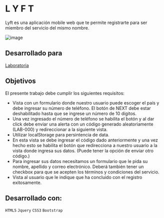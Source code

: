 #  L Y F T

Lyft es una aplicación mobile web que te permite registrarte para ser miembro del servicio del mismo nombre.

![image](https://user-images.githubusercontent.com/32310744/38343532-21ea3200-384a-11e8-9d8b-838a297a67a7.png)

## Desarrollado para 

[Laboratoria](http://laboratoria.la)

## Objetivos

El presente trabajo debe cumplir los siguientes requisitos:

- Vista con un formulario donde nuestro usuario puede escoger el país y debe ingresar su número de teléfono.
El botón de NEXT debe estar deshabilitado hasta que se ingrese un número de 10 dígitos. 
- Una vez ingresado el número de teléfono se habilita el botón y al dar click debe enviar una alerta con un código generado aleatoriamente (LAB-000) y redireccionar a la siguiente vista. 
- Utilizar localStorage para persintencia de data.
- En esta vista se debe ingresar el código dado anteriormente y una vez hecho esto se habilita el botón que redirecciona a nuestro usuario a la vista donde ingresa sus datos. 
(Puede tener la opción de enviar otro código.) 
- Para ingresar sus datos necesitamos un formulario que le pida su nombre, apellido y correo electrónico. Deberá también tener un checkbox para que se acepten los términos y condiciones del servicio. 
- Vista al usuario que le indique que ha concluido con el registro exitosamente. 


## Desarrollado con:

`HTML5` `Jquery` `CSS3` `Bootstrap`

